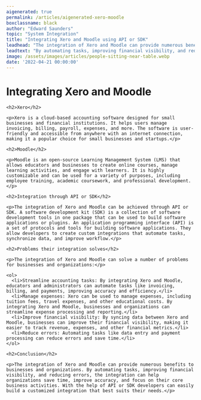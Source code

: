 ```yaml
---
aigenerated: true
permalink: /articles/aigenerated-xero-moodle
boxclassname: black
author: "Edward Saunders"
topic: "System Integration"
title: "Integrating Xero and Moodle using API or SDK"
leadhead: "The integration of Xero and Moodle can provide numerous benefits to businesses and organizations"
leadtext: "By automating tasks, improving financial visibility, and reducing errors, the integration can help organizations save time, improve accuracy, and focus on their core business activities. With the help of API or SDK developers can easily build a customized integration that best suits their needs."
image: /assets/images/articles/people-sitting-near-table.webp
date: '2022-04-21 00:00:00'
---
```

<div class="arttext">    <h1>Integrating Xero and Moodle</h1>
    
    <h2>Xero</h2>
    
    <p>Xero is a cloud-based accounting software designed for small businesses and financial institutions. It helps users manage invoicing, billing, payroll, expenses, and more. The software is user-friendly and accessible from anywhere with an internet connection, making it a popular choice for small businesses and startups.</p>
    
    <h2>Moodle</h2>
    
    <p>Moodle is an open-source Learning Management System (LMS) that allows educators and businesses to create online courses, manage learning activities, and engage with learners. It is highly customizable and can be used for a variety of purposes, including employee training, academic coursework, and professional development.</p>
    
    <h2>Integration through API or SDK</h2>
    
    <p>The integration of Xero and Moodle can be achieved through API or SDK. A software development kit (SDK) is a collection of software development tools in one package that can be used to build software applications or plugins. An application programming interface (API) is a set of protocols and tools for building software applications. They allow developers to create custom integrations that automate tasks, synchronize data, and improve workflow.</p>
    
    <h2>Problems their integration solves</h2>
    
    <p>The integration of Xero and Moodle can solve a number of problems for businesses and organizations:</p>
    
    <ol>
      <li>Streamline accounting tasks: By integrating Xero and Moodle, educators and administrators can automate tasks like invoicing, billing, and payments, improving accuracy and efficiency.</li>
      <li>Manage expenses: Xero can be used to manage expenses, including tuition fees, travel expenses, and other educational costs. By integrating Xero and Moodle, businesses and organizations can streamline expense processing and reporting.</li>
      <li>Improve financial visibility: By syncing data between Xero and Moodle, businesses can improve their financial visibility, making it easier to track revenue, expenses, and other financial metrics.</li>
      <li>Reduce errors: Automating tasks like data entry and payment processing can reduce errors and save time.</li>
    </ol>
    
    <h2>Conclusion</h2>
    
    <p>The integration of Xero and Moodle can provide numerous benefits to businesses and organizations. By automating tasks, improving financial visibility, and reducing errors, the integration can help organizations save time, improve accuracy, and focus on their core business activities. With the help of API or SDK developers can easily build a customized integration that best suits their needs.</p>
</div>